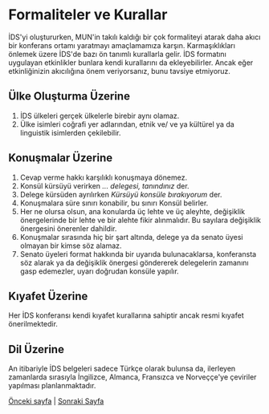 # Formaliteler ve Kurallar

İDS'yi oluştururken, MUN'in takılı kaldığı bir çok formaliteyi atarak daha akıcı bir konferans ortamı yaratmayı amaçlamamıza karşın. Karmaşıklıkları önlemek üzere İDS'de bazı ön tanımlı kurallarla gelir. İDS formatını uygulayan etkinlikler bunlara kendi kurallarını da ekleyebilirler. Ancak eğer etkinliğinizin akıcılığına önem veriyorsanız, bunu tavsiye etmiyoruz.

## Ülke Oluşturma Üzerine

1. İDS ülkeleri gerçek ülkelerle birebir aynı olamaz.
2. Ülke isimleri coğrafi yer adlarından, etnik ve/ ve ya kültürel ya da linguistik isimlerden çekilebilir.

## Konuşmalar Üzerine

1. Cevap verme hakkı karşılıklı konuşmaya dönemez.
2. Konsül kürsüyü verirken *... delegesi, tanındınız* der.
3. Delege kürsüden ayrılırken *Kürsüyü konsüle bırakıyorum* der.
4. Konuşmalara süre sınırı konabilir, bu sınırı Konsül belirler.
5. Her ne olursa olsun, ana konularda üç lehte ve üç aleyhte, değişiklik önergelerinde bir lehte ve bir alehte fikir alınmalıdır. Bu sayılara değişiklik önergesini önerenler dahildir.
6. Konuşmalar sırasında hiç bir şart altında, delege ya da senato üyesi olmayan bir kimse söz alamaz.
7. Senato üyeleri format hakkında bir uyarıda bulunacaklarsa, konferansta söz alarak ya da değişiklik önergesi göndererek delegelerin zamanını gasp edemezler, uyarı doğrudan konsüle yapılır.

## Kıyafet Üzerine

Her İDS konferansı kendi kıyafet kurallarına sahiptir ancak resmi kıyafet önerilmektedir.

## Dil Üzerine

An itibariyle İDS belgeleri sadece Türkçe olarak bulunsa da, ilerleyen zamanlarda sırasıyla İngilizce, Almanca, Fransızca ve Norveççe'ye çeviriler yapılması planlanmaktadır.

[Önceki sayfa](konuşma_ve_cozum_yazimi.md) | [Sonraki Sayfa](ic_tutarlilik.md)
